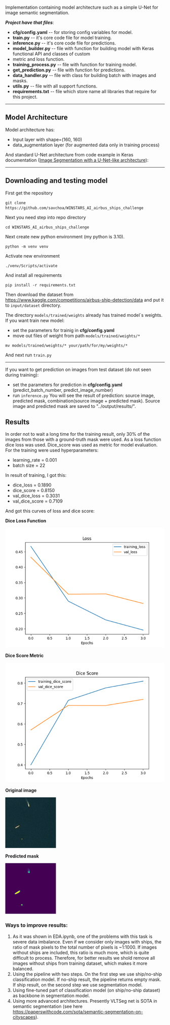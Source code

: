 Implementation containing model architecture such as a simple U-Net for image semantic segmentation.

**_Project have that files_**:
- **cfg/config.yaml** -- for storing config variables for model.
- **train.py** -- it's core code file for model training.
- **inference.py** -- it's core code file for predictions.
- **model_builder.py** -- file with function for building model with Keras functional API and classes of custom
- metric and loss function.
- **training_process.py** -- file with function for training model.
- **get_prediction.py** -- file with function for predictions.
- **data_handler.py** -- file with class for building batch with images and masks.
- **utils.py** -- file with all support functions.
- **requirements.txt** -- file which store name all libraries that require for this project.

---

## Model Architecture

Model architecture has:
- Input layer with shape=(160, 160)
- data_augmentation layer (for augmented data only in training process)

And standard U-Net architecture from code example in 
Keras documentation ([Image Segmentation with a U-Net-like architecture](https://keras.io/examples/vision/oxford_pets_image_segmentation/#prepare-unet-xceptionstyle-model)):

---

## Downloading and testing model

First get the repository
```commandline
git clone https://github.com/savchoa/WINSTARS_AI_airbus_ships_challenge
```
Next you need step into repo directory
```commandline
cd WINSTARS_AI_airbus_ships_challenge
```
Next create new python environment (my python is 3.10).
```commandline
python -m venv venv
```
Activate new environment
```commandline
./venv/Scripts/activate
```
And install all requirements
```commandline
pip install -r requirements.txt
```
Then download the dataset from https://www.kaggle.com/competitions/airbus-ship-detection/data
and put it to `input/dataset` directory.

The directory `models/trained/weights` already has trained model`s weights. 
If you want train new model:
- set the parameters for trainig in **cfg/config.yaml**
- move out files of weight from path `models/trained/weights/*`
```commandline
mv models/trained/weights/* your/path/for/my/weights/*
```
And next run `train.py`

---

If you want to get prediction on images from test dataset (do not seen during training):
- set the parameters for prediction in **cfg/config.yaml** (predict_batch_number, predict_image_number)
- run `inference.py`
You will see the result of prediction: source image, predicted mask, combination(source image + predicted mask).
Source image and predicted mask are saved to "../output/results/". 

## Results

In order not to wait a long time for the training result, 
only 30% of the images from those with a ground-truth mask were used.
As a loss function dice loss was used. Dice_score was used as metric for model evaluation.
For the training were used hyperparameters:
- learning_rate = 0.001
- batch size = 22

In result of training, I got this:
- dice_loss = 0.1890
- dice_score = 0.8150
- val_dice_loss = 0.3031
- val_dice_score = 0.7109

And got this curves of loss and dice score:

**Dice Loss Function**

![dice_loss](readme_images/loss_fun_result.png)

**Dice Score Metric**

![dice_score](readme_images/dice_score_result.png)

**Original image**

![original_image](output/results/original.png)

**Predicted mask**

![predicted_mask](output/results/segmented.png)

### Ways to improve results:

1. As it was shown in EDA.ipynb, one of the problems with this task is severe data imbalance. 
Even if we consider only images with ships, the ratio of mask pixels to the total number of pixels is ~1:1000.
If images without ships are included, this ratio is much more, which is quite difficult to process. 
Therefore, for better results we shold remove all images without ships from training dataset, which makes it more balanced.
2. Using the pipeline with two steps. On the first step we use ship/no-ship classification model. 
If no-ship result, the pipeline returns empty mask. If ship result, on the second step we use segmentation model.
3. Using fine-tuned part of classification model (on ship/no-ship dataset) as backbone in segmentation model.
4. Using more advanced architectures. Presently VLTSeg net is SOTA in semantic segmentation
(see here https://paperswithcode.com/sota/semantic-segmentation-on-cityscapes).       
